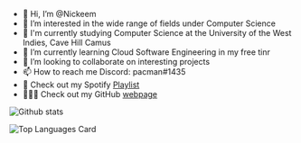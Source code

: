 - 👋 Hi, I’m @Nickeem
- 👀 I’m interested in the wide range of fields under Computer Science
- 🏫 I'm currently studying Computer Science at the University of the West Indies, Cave Hill Camus
- 🌱 I’m currently learning Cloud Software Engineering in my free tinr
- 💞️ I’m looking to collaborate on interesting projects
- 📫 How to reach me Discord: pacman#1435
- 🎵 Check out my Spotify [Playlist](https://open.spotify.com/playlist/3Oxyg8Y3LVBtnZASPUAjog?si=4b3611f2587c4be1)
- 🧑🏾‍💻 Check out my GitHub [webpage](https://nickeem.github.io/)

![Github stats](https://github-readme-stats.vercel.app/api?username=Nickeem&theme=tokyonight&show_icons=true&count_private=true)

![Top Languages Card](https://github-readme-stats.vercel.app/api/top-langs/?username=Nickeem&layout=compact&theme=tokyonight)
<!---
Nickeem/Nickeem is a ✨ special ✨ repository because its `README.md` (this file) appears on your GitHub profile.
You can click the Preview link to take a look at your changes.
--->
